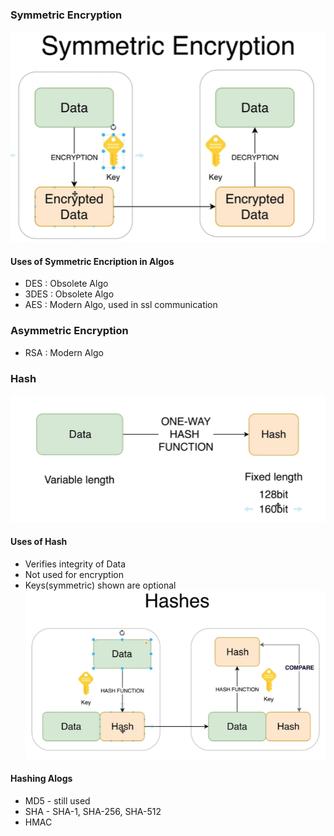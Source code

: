 ### Symmetric Encryption 

  ![symmetric!](\networking\ssl\images\symmetric.PNG)

#### Uses of Symmetric Encription in Algos
- DES : Obsolete Algo
- 3DES : Obsolete Algo
- AES : Modern Algo, used in ssl communication

### Asymmetric Encryption 
- RSA :  Modern Algo


### Hash
  ![hash!](\networking\ssl\images\hash.PNG)

#### Uses of Hash
 - Verifies integrity of Data
 - Not used for encryption
 - Keys(symmetric) shown are optional
   ![hashUse!](\networking\ssl\images\hashUse.PNG)


#### Hashing Alogs
- MD5 - still used
- SHA - SHA-1, SHA-256, SHA-512
- HMAC